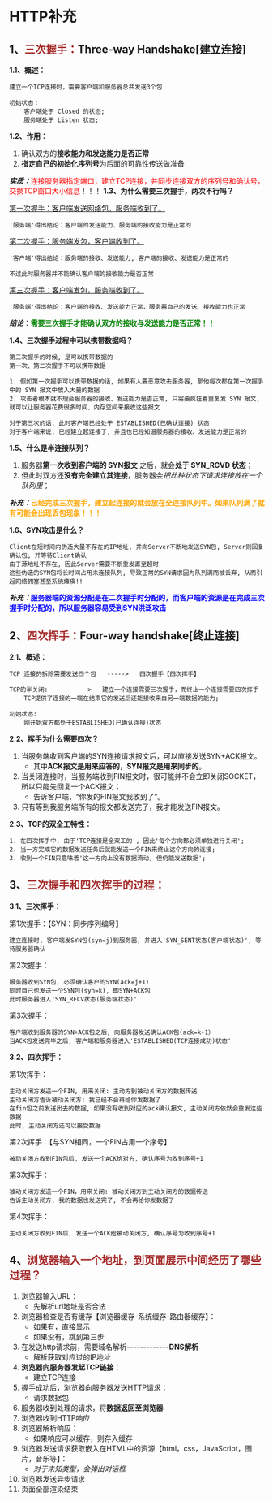 # HTTP补充

## 1、<span style="color:brown">三次握手：</span>Three-way Handshake[建立连接]

**1.1、概述：**

```apl
建立一个TCP连接时，需要客户端和服务器总共发送3个包

初始状态：
	客户端处于 Closed 的状态;
	服务端处于 Listen 状态;
```

**1.2、作用：**

1. 确认双方的**接收能力和发送能力是否正常**
2. **指定自己的初始化序列号**为后面的可靠性传送做准备

​	***实质：***<span style="color:red">连接服务器指定端口，建立TCP连接，并同步连接双方的序列号和确认号，交换TCP窗口大小信息</span>！！！
**1.3、为什么需要三次握手，两次不行吗？**

<u>第一次握手：客户端发送网络包，服务端收到了。</u>

```apl
'服务端'得出结论：客户端的发送能力、服务端的接收能力是正常的
```

<u>第二次握手：服务端发包，客户端收到了。</u>

```apl
'客户端'得出结论：服务端的接收、发送能力, 客户端的接收、发送能力是正常的

不过此时服务器并不能确认客户端的接收能力是否正常
```

<u>第三次握手：客户端发包，服务端收到了。</u>

```apl
'服务端'得出结论：客户端的接收、发送能力正常，服务器自己的发送、接收能力也正常
```

***结论***：<span style="color:green">**需要三次握手才能确认双方的接收与发送能力是否正常！！**</span>

**1.4、三次握手过程中可以携带数据吗？**

```apl
第三次握手的时候, 是可以携带数据的
第一次、第二次握手不可以携带数据
```

```apl
1. 假如第一次握手可以携带数据的话, 如果有人要恶意攻击服务器, 那他每次都在第一次握手中的 SYN 报文中放入大量的数据
2. 攻击者根本就不理会服务器的接收、发送能力是否正常, 只需要疯狂着重复发 SYN 报文, 就可以让服务器花费很多时间、内存空间来接收这些报文
```

```apl
对于第三次的话, 此时客户端已经处于 ESTABLISHED(已确认连接) 状态
对于客户端来说, 已经建立起连接了, 并且也已经知道服务器的接收、发送能力是正常的
```

**1.5、什么是半连接队列？**

1. 服务器**第一次收到客户端的 SYN报文** 之后，就会**处于 SYN_RCVD 状态**；
2. 但此时双方还**没有完全建立其连接**，服务器会*把此种状态下请求连接放在一个队列里*；

***补充：***<span style="color:Orange">**已经完成三次握手，建立起连接的就会放在全连接队列中。如果队列满了就有可能会出现丢包现象！！！**</span>

**1.6、SYN攻击是什么？**

```apl
Client在短时间内伪造大量不存在的IP地址, 并向Server不断地发送SYN包, Server则回复确认包, 并等待Client确认
由于源地址不存在, 因此Server需要不断重发直至超时
这些伪造的SYN包将长时间占用未连接队列, 导致正常的SYN请求因为队列满而被丢弃, 从而引起网络拥塞甚至系统瘫痪!!
```

***补充：***<span style="color:blue">**服务器端的资源分配是在二次握手时分配的，而客户端的资源是在完成三次握手时分配的，所以服务器容易受到SYN洪泛攻击**</span>

## 2、<span style="color:brown">四次挥手：</span>Four-way handshake[终止连接]

**2.1、概述：**

```apl
TCP 连接的拆除需要发送四个包   ----->   四次握手【四次挥手】

TCP的半关闭:     ------>   建立一个连接需要三次握手，而终止一个连接需要四次挥手
	TCP提供了连接的一端在结束它的发送后还能接收来自另一端数据的能力;

初始状态:
	刚开始双方都处于ESTABLISHED(已确认连接)状态
```

**2.2、挥手为什么需要四次？**

1. 当服务端收到客户端的SYN连接请求报文后，可以直接发送SYN+ACK报文。
   - 其中**ACK报文是用来应答的，SYN报文是用来同步的**。
2. 当关闭连接时，当服务端收到FIN报文时，很可能并不会立即关闭SOCKET，所以只能先回复一个ACK报文；
   - 告诉客户端，“你发的FIN报文我收到了”。
3. 只有等到我服务端所有的报文都发送完了，我才能发送FIN报文。

**2.3、TCP的双全工特性：**

```apl
1. 在四次挥手中, 由于'TCP连接是全双工的', 因此'每个方向都必须单独进行关闭';
2. 当一方完成它的数据发送任务后就能发送一个FIN来终止这个方向的连接;
3. 收到一个FIN只意味着'这一方向上没有数据流动, 但仍能发送数据';
```



## 3、<span style="color:brown">三次握手和四次挥手的过程：</span>

**3.1、三次挥手：**

第1次握手：【SYN：同步序列编号】

```apl
建立连接时, 客户端发SYN包(syn=j)到服务器, 并进入'SYN_SENT状态(客户端状态)', 等待服务器确认
```

第2次握手：

```apl
服务器收到SYN包, 必须确认客户的SYN(ack=j+1)
同时自己也发送一个SYN包(syn=k), 即SYN+ACK包
此时服务器进入'SYN_RECV状态(服务端状态)'
```

第3次握手：

```apl
客户端收到服务器的SYN+ACK包之后, 向服务器发送确认ACK包(ack=k+1）
当ACK包发送完毕之后, 客户端和服务器进入'ESTABLISHED(TCP连接成功)状态'
```

**3.2、四次挥手：**

第1次挥手：

```apl
主动关闭方发送一个FIN, 用来关闭: 主动方到被动关闭方的数据传送
主动关闭方告诉被动关闭方: 我已经不会再给你发数据了
在fin包之前发送出去的数据, 如果没有收到对应的ack确认报文, 主动关闭方依然会重发这些数据
此时, 主动关闭方还可以接受数据
```

第2次挥手：【与SYN相同，一个FIN占用一个序号】

```apl
被动关闭方收到FIN包后, 发送一个ACK给对方, 确认序号为收到序号+1
```

 第3次挥手：

```apl
被动关闭方发送一个FIN，用来关闭: 被动关闭方到主动关闭方的数据传送
告诉主动关闭方, 我的数据也发送完了, 不会再给你发数据了
```

第4次挥手：

```apl
主动关闭方收到FIN后, 发送一个ACK给被动关闭方, 确认序号为收到序号+1
```



## 4、<span style="color:brown">浏览器输入一个地址，到页面展示中间经历了哪些过程？</span>

1. 浏览器输入URL：
   - 先解析url地址是否合法
2. 浏览器检查是否有缓存【浏览器缓存-系统缓存-路由器缓存】：
   - 如果有，直接显示
   - 如果没有，跳到第三步
3. 在发送http请求前，需要域名解析-------------**DNS解析**
   - 解析获取对应过的IP地址
4. **浏览器向服务器发起TCP链接**：
   - 建立TCP连接
5. 握手成功后，浏览器向服务器发送HTTP请求：
   - 请求数据包
6. 服务器收到处理的请求，将**数据返回至浏览器**
7. 浏览器收到HTTP响应
8. 浏览器解析响应：
   - 如果响应可以缓存，则存入缓存
9. 浏览器发送请求获取嵌入在HTML中的资源【html，css，JavaScript，图片，音乐等】：
   - *对于未知类型，会弹出对话框*
10. 浏览器发送异步请求
11. 页面全部渲染结束